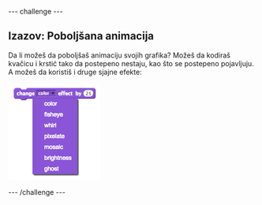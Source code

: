 \--- challenge \---

## Izazov: Poboljšana animacija

Da li možeš da poboljšaš animaciju svojih grafika? Možeš da kodiraš kvačicu i krstić tako da postepeno nestaju, kao što se postepeno pojavljuju. A možeš da koristiš i druge sjajne efekte:

![screenshot](images/brain-effects.png)

\--- /challenge \---